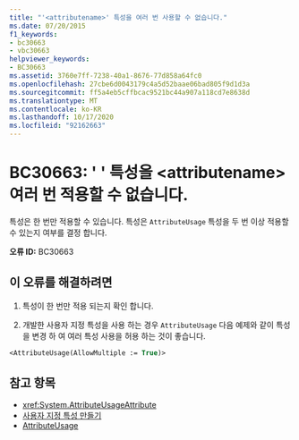```yaml
---
title: "'<attributename>' 특성을 여러 번 사용할 수 없습니다."
ms.date: 07/20/2015
f1_keywords:
- bc30663
- vbc30663
helpviewer_keywords:
- BC30663
ms.assetid: 3760e7ff-7238-40a1-8676-77d858a64fc0
ms.openlocfilehash: 27cbe6d0043179c4a5d52baae06bad805f9d1d3a
ms.sourcegitcommit: ff5a4eb5cffbcac9521bc44a907a118cd7e8638d
ms.translationtype: MT
ms.contentlocale: ko-KR
ms.lasthandoff: 10/17/2020
ms.locfileid: "92162663"
---
```

# <a name="bc30663-attribute-attributename-cannot-be-applied-multiple-times"></a>BC30663: ' ' 특성을 \<attributename> 여러 번 적용할 수 없습니다.

특성은 한 번만 적용할 수 있습니다. 특성은 `AttributeUsage` 특성을 두 번 이상 적용할 수 있는지 여부를 결정 합니다.

 **오류 ID:** BC30663

## <a name="to-correct-this-error"></a>이 오류를 해결하려면

1. 특성이 한 번만 적용 되는지 확인 합니다.

2. 개발한 사용자 지정 특성을 사용 하는 경우 `AttributeUsage` 다음 예제와 같이 특성을 변경 하 여 여러 특성 사용을 허용 하는 것이 좋습니다.

```vb
<AttributeUsage(AllowMultiple := True)>
```

## <a name="see-also"></a>참고 항목

- <xref:System.AttributeUsageAttribute>
- [사용자 지정 특성 만들기](../../programming-guide/concepts/attributes/creating-custom-attributes.md)
- [AttributeUsage](../../programming-guide/concepts/attributes/attributeusage.md)
